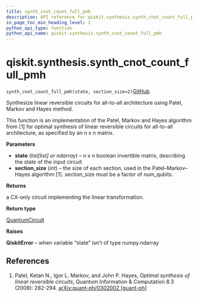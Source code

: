 ```yaml
---
title: synth_cnot_count_full_pmh
description: API reference for qiskit.synthesis.synth_cnot_count_full_pmh
in_page_toc_min_heading_level: 1
python_api_type: function
python_api_name: qiskit.synthesis.synth_cnot_count_full_pmh
---
```


# qiskit.synthesis.synth\_cnot\_count\_full\_pmh

<span id="qiskit.synthesis.synth_cnot_count_full_pmh" />

`synth_cnot_count_full_pmh(state, section_size=2)`[GitHub](https://github.com/qiskit/qiskit/tree/stable/0.42/qiskit/synthesis/linear/graysynth.py "view source code")

Synthesize linear reversible circuits for all-to-all architecture using Patel, Markov and Hayes method.

This function is an implementation of the Patel, Markov and Hayes algorithm from \[1] for optimal synthesis of linear reversible circuits for all-to-all architecture, as specified by an n x n matrix.

**Parameters**

*   **state** (*list\[list] or ndarray*) – n x n boolean invertible matrix, describing the state of the input circuit
*   **section\_size** (*int*) – the size of each section, used in the Patel–Markov–Hayes algorithm \[1]. section\_size must be a factor of num\_qubits.

**Returns**

a CX-only circuit implementing the linear transformation.

**Return type**

[QuantumCircuit](qiskit.circuit.QuantumCircuit "qiskit.circuit.QuantumCircuit")

**Raises**

**QiskitError** – when variable “state” isn’t of type numpy.ndarray

## References

1.  Patel, Ketan N., Igor L. Markov, and John P. Hayes, *Optimal synthesis of linear reversible circuits*, Quantum Information & Computation 8.3 (2008): 282-294. [arXiv:quant-ph/0302002 \[quant-ph\]](https://arxiv.org/abs/quant-ph/0302002)

